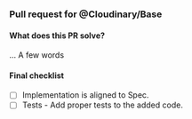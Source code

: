 ### Pull request for @Cloudinary/Base


#### What does this PR solve?
... A few words


#### Final checklist
- [ ] Implementation is aligned to Spec.
- [ ] Tests - Add proper tests to the added code.
